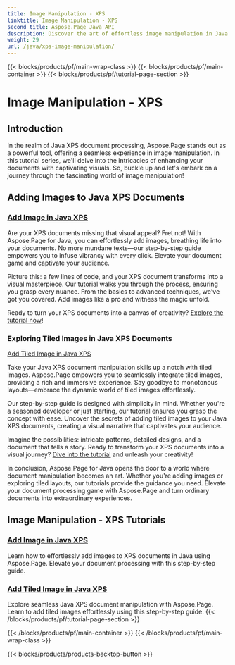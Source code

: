 ```yaml
---
title: Image Manipulation - XPS
linktitle: Image Manipulation - XPS
second_title: Aspose.Page Java API
description: Discover the art of effortless image manipulation in Java XPS documents with Aspose.Page. Learn to add and tile images seamlessly for enhanced document processing.
weight: 29
url: /java/xps-image-manipulation/
---
```


{{< blocks/products/pf/main-wrap-class >}}
{{< blocks/products/pf/main-container >}}
{{< blocks/products/pf/tutorial-page-section >}}

# Image Manipulation - XPS


## Introduction

In the realm of Java XPS document processing, Aspose.Page stands out as a powerful tool, offering a seamless experience in image manipulation. In this tutorial series, we'll delve into the intricacies of enhancing your documents with captivating visuals. So, buckle up and let's embark on a journey through the fascinating world of image manipulation!

## Adding Images to Java XPS Documents
### [Add Image in Java XPS](./add-image/)

Are your XPS documents missing that visual appeal? Fret not! With Aspose.Page for Java, you can effortlessly add images, breathing life into your documents. No more mundane texts—our step-by-step guide empowers you to infuse vibrancy with every click. Elevate your document game and captivate your audience.

Picture this: a few lines of code, and your XPS document transforms into a visual masterpiece. Our tutorial walks you through the process, ensuring you grasp every nuance. From the basics to advanced techniques, we've got you covered. Add images like a pro and witness the magic unfold.

Ready to turn your XPS documents into a canvas of creativity? [Explore the tutorial now](./add-image/)!

### Exploring Tiled Images in Java XPS Documents
[Add Tiled Image in Java XPS](./add-tiled-image/)

Take your Java XPS document manipulation skills up a notch with tiled images. Aspose.Page empowers you to seamlessly integrate tiled images, providing a rich and immersive experience. Say goodbye to monotonous layouts—embrace the dynamic world of tiled images effortlessly.

Our step-by-step guide is designed with simplicity in mind. Whether you're a seasoned developer or just starting, our tutorial ensures you grasp the concept with ease. Uncover the secrets of adding tiled images to your Java XPS documents, creating a visual narrative that captivates your audience.

Imagine the possibilities: intricate patterns, detailed designs, and a document that tells a story. Ready to transform your XPS documents into a visual journey? [Dive into the tutorial](./add-tiled-image/) and unleash your creativity!

In conclusion, Aspose.Page for Java opens the door to a world where document manipulation becomes an art. Whether you're adding images or exploring tiled layouts, our tutorials provide the guidance you need. Elevate your document processing game with Aspose.Page and turn ordinary documents into extraordinary experiences.
## Image Manipulation - XPS Tutorials
### [Add Image in Java XPS](./add-image/)
Learn how to effortlessly add images to XPS documents in Java using Aspose.Page. Elevate your document processing with this step-by-step guide.
### [Add Tiled Image in Java XPS](./add-tiled-image/)
Explore seamless Java XPS document manipulation with Aspose.Page. Learn to add tiled images effortlessly using this step-by-step guide.
{{< /blocks/products/pf/tutorial-page-section >}}

{{< /blocks/products/pf/main-container >}}
{{< /blocks/products/pf/main-wrap-class >}}

{{< blocks/products/products-backtop-button >}}
